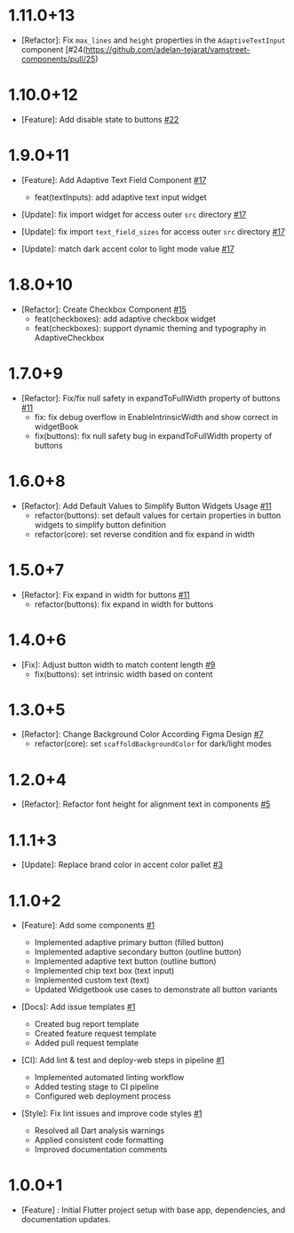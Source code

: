 # 1.11.0+13
- [Refactor]: Fix `max_lines` and `height` properties in the `AdaptiveTextInput` component [#24(https://github.com/adelan-tejarat/vamstreet-components/pull/25)

# 1.10.0+12
- [Feature]: Add disable state to buttons  [#22](https://github.com/adelan-tejarat/vamstreet-components/pull/23)

# 1.9.0+11
- [Feature]: Add Adaptive Text Field Component  [#17](https://github.com/adelan-tejarat/vamstreet-components/pull/18)
  - feat(textInputs): add adaptive text input widget

- [Update]: fix import widget for access outer `src` directory  [#17](https://github.com/adelan-tejarat/vamstreet-components/pull/19)

- [Update]: fix import `text_field_sizes` for access outer `src` directory   [#17](https://github.com/adelan-tejarat/vamstreet-components/pull/21)

- [Update]: match dark accent color to light mode value [#17](https://github.com/adelan-tejarat/vamstreet-components/pull/21)

# 1.8.0+10
- [Refactor]:  Create Checkbox Component [#15](https://github.com/adelan-tejarat/vamstreet-components/pull/16)
  - feat(checkboxes): add adaptive checkbox widget
  - feat(checkboxes): support dynamic theming and typography in AdaptiveCheckbox

# 1.7.0+9
- [Refactor]: Fix/fix null safety in expandToFullWidth property of buttons  [#11](https://github.com/adelan-tejarat/vamstreet-components/pull/14)
  - fix: fix debug overflow in EnableIntrinsicWidth and show correct in widgetBook
  - fix(buttons): fix null safety bug in expandToFullWidth property of buttons

# 1.6.0+8
- [Refactor]: Add Default Values to Simplify Button Widgets Usage  [#11](https://github.com/adelan-tejarat/vamstreet-components/pull/13)
  - refactor(buttons): set default values for certain properties in button widgets to simplify button definition
  - refactor(core): set reverse condition and fix expand in width

# 1.5.0+7
- [Refactor]: Fix expand in width for buttons [#11](https://github.com/adelan-tejarat/vamstreet-components/pull/12)
  - refactor(buttons): fix expand in width for buttons

# 1.4.0+6
- [Fix]: Adjust button width to match content length [#9](https://github.com/adelan-tejarat/vamstreet-components/pull/10)
  - fix(buttons): set intrinsic width based on content

# 1.3.0+5
- [Refactor]: Change Background Color According Figma Design   [#7](https://github.com/adelan-tejarat/vamstreet-components/pull/8)
  - refactor(core): set `scaffoldBackgroundColor` for dark/light modes

# 1.2.0+4
- [Refactor]: Refactor font height for alignment text in components  [#5](https://github.com/adelan-tejarat/vamstreet-components/pull/6)

# 1.1.1+3
- [Update]: Replace brand color in accent color pallet [#3](https://github.com/adelan-tejarat/vamstreet-components/pull/4)

# 1.1.0+2
- [Feature]: Add some components [#1](https://github.com/adelan-tejarat/vamstreet-components/pull/2)
  - Implemented adaptive primary button (filled button)
  - Implemented adaptive secondary button (outline button)
  - Implemented adaptive text button (outline button)
  - Implemented chip text box (text input)
  - Implemented custom text (text)
  - Updated Widgetbook use cases to demonstrate all button variants

- [Docs]: Add issue templates [#1](https://github.com/adelan-tejarat/vamstreet-components/pull/2)
  - Created bug report template
  - Created feature request template
  - Added pull request template

- [CI]: Add lint & test and deploy-web steps in pipeline [#1](https://github.com/adelan-tejarat/vamstreet-components/pull/2)
  - Implemented automated linting workflow
  - Added testing stage to CI pipeline
  - Configured web deployment process

- [Style]: Fix lint issues and improve code styles [#1](https://github.com/adelan-tejarat/vamstreet-components/pull/2)
  - Resolved all Dart analysis warnings
  - Applied consistent code formatting
  - Improved documentation comments

# 1.0.0+1

- [Feature] : Initial Flutter project setup with base app, dependencies, and documentation updates.